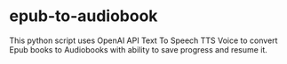 # epub-to-audiobook
This python script uses OpenAI API Text To Speech TTS Voice to convert Epub books to Audiobooks with ability to save progress and resume it.
